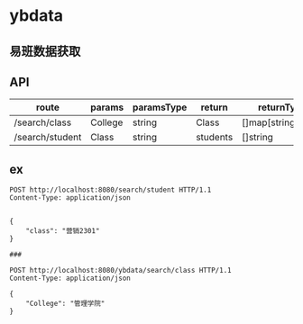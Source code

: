 # ybdata
易班数据获取
---
## API
| route | params | paramsType | return | returnType | remark |
|-|-|-|-|-|-|
| /search/class | College | string | Class | []map[string]string | |
| /search/student | Class | string | students  | []string | |

## ex
```http
POST http://localhost:8080/search/student HTTP/1.1
Content-Type: application/json


{
    "class": "营销2301"
}

###

POST http://localhost:8080/ybdata/search/class HTTP/1.1
Content-Type: application/json

{
    "College": "管理学院"
}
```
